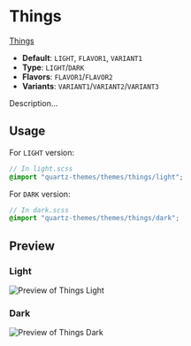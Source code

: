 # Things

[Things](https://twitter.com/colineckert)

- **Default**: `LIGHT`, `FLAVOR1`, `VARIANT1`
- **Type**: `LIGHT`/`DARK`
- **Flavors**: `FLAVOR1`/`FLAVOR2`
- **Variants**: `VARIANT1`/`VARIANT2`/`VARIANT3`

Description...

## Usage

For `LIGHT` version:

```scss
// In light.scss
@import "quartz-themes/themes/things/light";
```

For `DARK` version:

```scss
// In dark.scss
@import "quartz-themes/themes/things/dark";
```

## Preview

### Light

![Preview of Things Light](preview-light.png)

### Dark

![Preview of Things Dark](preview-dark.png)
